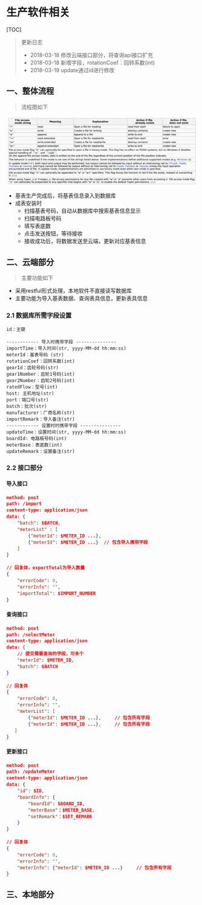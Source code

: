# 生产软件相关

[TOC]

> 更新日志
>
> * 2018-03-18 修改云端接口部分，将查询api接口扩充
> * 2018-03-18 新增字段，rotationCoef：回转系数(int)
> * 2018-03-19 update通过id进行修改



## 一、整体流程

> 流程图如下

![](../../files/img/fopenMode.png)



* 基表生产完成后，将基表信息录入到数据库
* 成表安装时
  * 扫描基表号码，自动从数据库中搜索基表信息显示
  * 扫描电路板号码
  * 填写表底数
  * 点击发送按钮，等待接收
  * 接收成功后，将数据发送至云端，更新对应基表信息



## 二、云端部分

> 主要功能如下

* 采用restful形式处理，本地软件不直接读写数据库
* 主要功能为导入基表数据、查询表具信息，更新表具信息

### 2.1 数据库所需字段设置

```
id：主键

------------ 导入时携带字段 ---------------
importTime：导入时间(str, yyyy-MM-dd hh:mm:ss)
meterId：基表号码 (str)
rotationCoef：回转系数(int)
gearId：齿轮号码(str)
gear1Number：齿轮1号码(int)
gear2Number：齿轮2号码(int)
ratedFlow：型号(int)
host: 主机地址(str)
port：端口号(str)
batch：批次(str)
manufacturer：厂商名称(str)
importRemark：导入备注(str)
------------ 设置时时携带字段 ---------------
updateTime：设置时间(str, yyyy-MM-dd hh:mm:ss)
boardId: 电路板号码(int)
meterBase：表底数(int)
updateRemark：设置备注(str)
```



### 2.2 接口部分

#### 导入接口

```json
method: post
path: /import
content-type: application/json
data: {
    "batch": $BATCH,
    "meterList" : [
        {"meterId": $METER_ID ...},
        {"meterId": $METER_ID ...}	// 包含导入携带字段
    ]
}

// 回复体，exportTotal为导入数量
{ 
    "errorCode": 0, 
    "errorInfo": "", 
    "importTotal": $IMPORT_NUMBER
}
```

#### 查询接口

```json
method: post
path: /selectMeter
content-type: application/json
data: {
    // 提交需要查询的字段，可多个
    "meterId": $METER_ID,
    "batch": $BATCH
}

// 回复体
{ 
    "errorCode": 0, 
    "errorInfo": "", 
    "meterList": [
        {"meterId": $METER_ID ...},		// 包含所有字段
        {"meterId": $METER_ID ...},		// 包含所有字段
   ]
}
```

#### 更新接口

```json
method: post
path: /updateMeter
content-type: application/json
data: {
    "id": $ID,
    "boardInfo": {
        "boardId": $BOARD_ID,
        "meterBase"：$METER_BASE,
        "setRemark"：$SET_REMARK
    }
}

// 回复体
{ 
    "errorCode": 0, 
    "errorInfo": "",
    "meterInfo": {"meterId": $METER_ID ...}		// 包含所有字段
}
```





## 三、本地部分